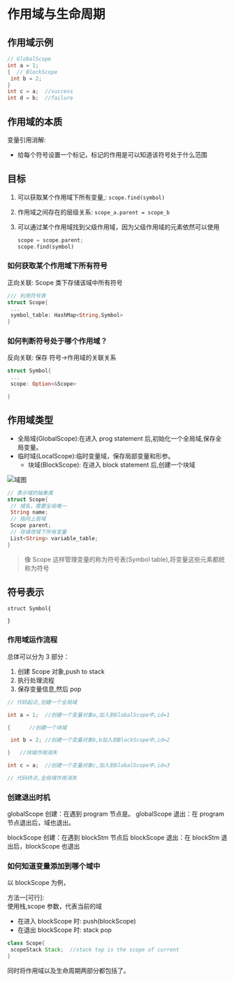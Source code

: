 # 作用域与生命周期

## 作用域示例

```java
// GlobalScope
int a = 1;
{  // BlockScope
 int b = 2;
}
int c = a;  //success
int d = b;  //failure
```

## 作用域的本质

变量引用消解:

- 给每个符号设置一个标记，标记的作用是可以知道该符号处于什么范围

## 目标

1. 可以获取某个作用域下所有变量,: `scope.find(symbol)`
2. 作用域之间存在的层级关系: `scope_a.parent = scope_b`
3. 可以通过某个作用域找到父级作用域，因为父级作用域的元素依然可以使用

   ```rust
   scope = scope.parent;
   scope.find(symbol)
   ```

### 如何获取某个作用域下所有符号

正向关联:
Scope 类下存储该域中所有符号

```rust
/// 利用符号表
struct Scope{
 ...
 symbol_table: HashMap<String,Symbol>
}
```

### 如何判断符号处于哪个作用域？

反向关联:
保存 符号->作用域的关联关系

```rust
struct Symbol{
 ...
 scope: Option<&Scope>

}
```

## 作用域类型

- 全局域(GlobalScope):在进入 prog statement 后,初始化一个全局域,保存全局变量。
- 临时域(LocalScope):临时变量域，保存局部变量和形参。
  - 块域(BlockScope): 在进入 block statement 后,创建一个块域

![域图](https://tva1.sinaimg.cn/large/008i3skNgy1gs3l4wymszj30ey07fq41.jpg)

```rust
// 表示域的抽象类
struct Scope{
 // 域名，需要全局唯一
 String name;
 // 指向上层域
 Scope parent;
 // 存储改域下所有变量
 List<String> variable_table;
}
```

> 像 Scope 这样管理变量的称为符号表(Symbol table),将变量这些元素都统称为符号

## 符号表示

```struct
struct Symbol{

}
```

### 作用域运作流程

总体可以分为 3 部分：

1. 创建 Scope 对象,push to stack
2. 执行处理流程
3. 保存变量信息,然后 pop

```java
// 代码起点,创建一个全局域

int a = 1;  //创建一个变量对象a,加入到GlobalScope中,id=1

{      //创建一个块域

 int b = 2; //创建一个变量对象b,b加入到BlockScope中,id=2

}   //块域作用消失

int c = a;  //创建一个变量对象c,加入到GlobalScope中,id=3

// 代码终点,全局域作用消失
```

### 创建退出时机

globalScope 创建：在遇到 program 节点是。
globalScope 退出：在 program 节点退出后，域也退出。

blockScope 创建：在遇到 blockStm 节点后
blockScope 退出：在 blockStm 退出后，blockScope 也退出

### 如何知道变量添加到哪个域中

以 blockScope 为例，

方法一[可行]:  
使用栈,scope 参数，代表当前的域

- 在进入 blockScope 时: push(blockScope)
- 在退出 blockScope 时: stack pop

```java
class Scope{
 scopeStack Stack;  //stack top is the scope of current
}
```

同时将作用域以及生命周期两部分都包括了。
